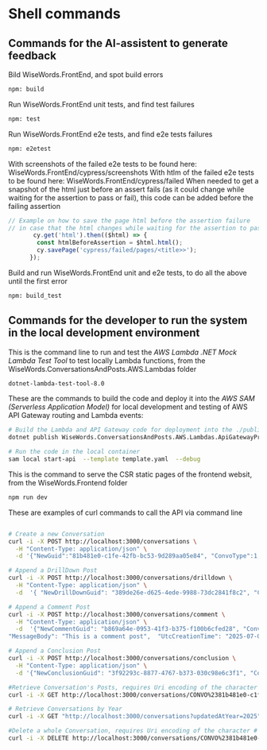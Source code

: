 # Shell commands

## Commands for the AI-assistent to generate feedback

Bild WiseWords.FrontEnd, and spot build errors
```bash
npm: build
```

Run WiseWords.FrontEnd unit tests, and find test failures
```bash
npm: test
```

Run WiseWords.FrontEnd e2e tests, and find e2e tests failures
```bash
npm: e2etest
```
With screenshots of the failed e2e tests to be found here: WiseWords.FrontEnd/cypress/screenshots
With htlm of the failed e2e tests to be found here: WiseWords.FrontEnd/cypress/failed
When needed to get a snapshot of the html just before an assert fails (as it could change while waiting for the assertion to pass or fail), this code can be added before the failing assertion
```TypeScript
// Example on how to save the page html before the assertion failure 
// in case that the html changes while waiting for the assertion to pass or fail
       cy.get('html').then(($html) => {
        const htmlBeforeAssertion = $html.html(); 
        cy.savePage('cypress/failed/pages/<title>>');
      });
```

Build and run WiseWords.FrontEnd unit and e2e tests, to do all the above until the first error
```bash
npm: build_test
```

## Commands for the developer to run the system in the local development environment

This is the command line to run and test the *AWS Lambda .NET Mock Lambda Test Tool* to test locally Lambda functions, from the WiseWords.ConversationsAndPosts.AWS.Lambdas folder

```bash
dotnet-lambda-test-tool-8.0  
```

These are the commands to build the code and deploy it into the *AWS SAM (Serverless Application Model)* for local development and testing of AWS API Gateway routing and Lambda events:

```bash
# Build the Lambda and API Gateway code for deployment into the ./publish folder  
dotnet publish WiseWords.ConversationsAndPosts.AWS.Lambdas.ApiGatewayProxyIntegration.csproj  -c Release -o ./publish -r linux-x64

# Run the code in the local container
sam local start-api  --template template.yaml  --debug 
```

This is the command to serve the CSR static pages of the frontend websit, from the WiseWords.Frontend folder

```bash
npm run dev
```

These are examples of curl commands to call the API via command line

```bash

# Create a new Conversation
curl -i -X POST http://localhost:3000/conversations \
  -H "Content-Type: application/json" \
  -d '{"NewGuid":"81b481e0-c1fe-42fb-bc53-9d289aa05e84", "ConvoType":1, "Title":"Hello Title", "MessageBody":"Message body Hi", "Author":"MikeG", "UtcCreationTime":"2025-07-03T12:00:00Z"}'

# Append a DrillDown Post
curl -i -X POST http://localhost:3000/conversations/drilldown \
  -H "Content-Type: application/json" \
  -d  '{ "NewDrillDownGuid": "389de26e-d625-4ede-9988-73dc2841f8c2", "ConversationPK": "CONVO#81b481e0-c1fe-42fb-bc53-9d289aa05e84", "ParentPostSK": "", "Author": "HttpTestUser",  "MessageBody": "This is a drill-down post", "UtcCreationTime": "2025-07-09T10:39:03Z"}'

# Append a Comment Post
curl -i -X POST http://localhost:3000/conversations/comment \
  -H "Content-Type: application/json" \
  -d  '{"NewCommentGuid": "b869a64e-0953-41f3-b375-f100b6cfed28", "ConversationPK": "CONVO#81b481e0-c1fe-42fb-bc53-9d289aa05e84", "ParentPostSK": "", "Author": "HttpTestUser",      
"MessageBody": "This is a comment post",  "UtcCreationTime": "2025-07-09T10:44:32Z"}'

# Append a Conclusion Post
curl -i -X POST http://localhost:3000/conversations/conclusion \
  -H "Content-Type: application/json" \
  -d '{"NewConclusionGuid": "3f92293c-8877-4767-b373-030c98e6c3f1", "ConversationPK": "CONVO#81b481e0-c1fe-42fb-bc53-9d289aa05e84", "ParentPostSK": "", "Author": "HttpTestUser", "MessageBody": "This is a conclusion post", "UtcCreationTime": "2025-07-09T10:48:23Z"}'

#Retrieve Conversation's Posts, requires Uri encoding of the character # as %23
curl -i -X GET http://localhost:3000/conversations/CONVO%2381b481e0-c1fe-42fb-bc53-9d289aa05e84/posts 

# Retrieve Conversations by Year
curl -i -X GET "http://localhost:3000/conversations?updatedAtYear=2025"

#Delete a whole Conversation, requires Uri encoding of the character # as %23
curl -i -X DELETE http://localhost:3000/conversations/CONVO%2381b481e0-c1fe-42fb-bc53-9d289aa05e84

```
